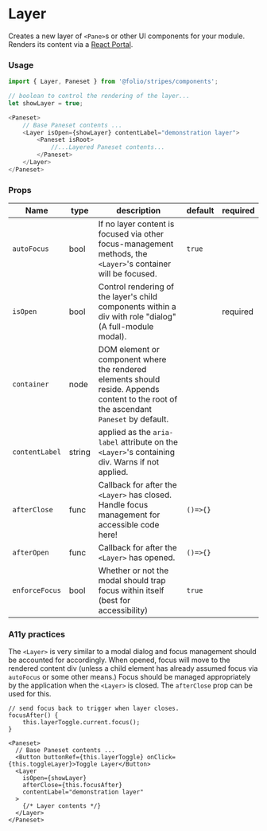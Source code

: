 # Layer
Creates a new layer of `<Pane>`s or other UI components for your module. Renders its content via a [React Portal](https://reactjs.org/docs/portals.html).

### Usage
```js
import { Layer, Paneset } from '@folio/stripes/components';

// boolean to control the rendering of the layer...
let showLayer = true;

<Paneset>
    // Base Paneset contents ...
    <Layer isOpen={showLayer} contentLabel="demonstration layer">
        <Paneset isRoot>
            //...Layered Paneset contents...
        </Paneset>
    </Layer>
</Paneset>
```

### Props
Name | type | description | default | required
--- | --- | --- | --- | ---
`autoFocus` | bool | If no layer content is focused via other focus-management methods, the `<Layer>`'s container will be focused. | `true` |
`isOpen` | bool | Control rendering of the layer's child components within a div with role "dialog" (A full-module modal). | | required
`container` | node | DOM element or component where the rendered elements should reside. Appends content to the root of the ascendant `Paneset` by default. | |
`contentLabel` | string | applied as the `aria-label` attribute on the `<Layer>`'s containing div. Warns if not applied. | |
`afterClose` | func | Callback for after the `<Layer>` has closed. Handle focus management for accessible code here! | `()=>{}` |
`afterOpen` | func | Callback for after the `<Layer>` has opened. | `()=>{}` |
`enforceFocus` | bool | Whether or not the modal should trap focus within itself (best for accessibility) | `true` |

### A11y practices
The `<Layer>` is very similar to a modal dialog and focus management should be accounted for accordingly. When opened, focus will move to the rendered content div (unless a child element has already assumed focus via `autoFocus` or some other means.) Focus should be managed appropriately by the application when the `<Layer>` is closed. The `afterClose` prop can be used for this.

```
// send focus back to trigger when layer closes.
focusAfter() {
    this.layerToggle.current.focus();
}

<Paneset>
  // Base Paneset contents ...
  <Button buttonRef={this.layerToggle} onClick={this.toggleLayer}>Toggle Layer</Button>
  <Layer
    isOpen={showLayer}
    afterClose={this.focusAfter}
    contentLabel="demonstration layer"
  >
    {/* Layer contents */}
  </Layer>
</Paneset>
```

